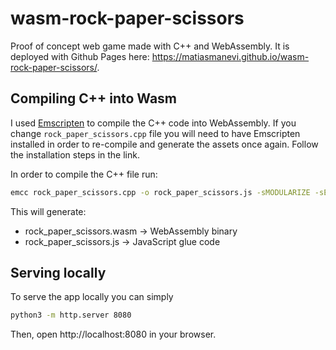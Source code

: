 # wasm-rock-paper-scissors

Proof of concept web game made with C++ and WebAssembly. It is deployed with Github Pages here: https://matiasmanevi.github.io/wasm-rock-paper-scissors/.

## Compiling C++ into Wasm

I used [Emscripten](https://emscripten.org/docs/getting_started/downloads.html#platform-notes-installation-instructions-sdk) to compile the C++ code into WebAssembly.
If you change `rock_paper_scissors.cpp` file you will need to have Emscripten installed in order to re-compile and generate the assets once again. Follow the installation steps in the link.

In order to compile the C++ file run:
```sh
emcc rock_paper_scissors.cpp -o rock_paper_scissors.js -sMODULARIZE -sEXPORTED_RUNTIME_METHODS=ccall,cwrap --bind -s EXPORT_ES6=1 -s ENVIRONMENT=web
```

This will generate:

- rock_paper_scissors.wasm → WebAssembly binary
- rock_paper_scissors.js → JavaScript glue code

## Serving locally

To serve the app locally you can simply

```sh
python3 -m http.server 8080
```

Then, open http://localhost:8080 in your browser.
